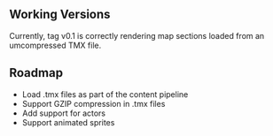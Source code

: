 ## Working Versions

Currently, tag v0.1 is correctly rendering map sections loaded from an
umcompressed TMX file.

## Roadmap

* Load .tmx files as part of the content pipeline
* Support GZIP compression in .tmx files
* Add support for actors
* Support animated sprites